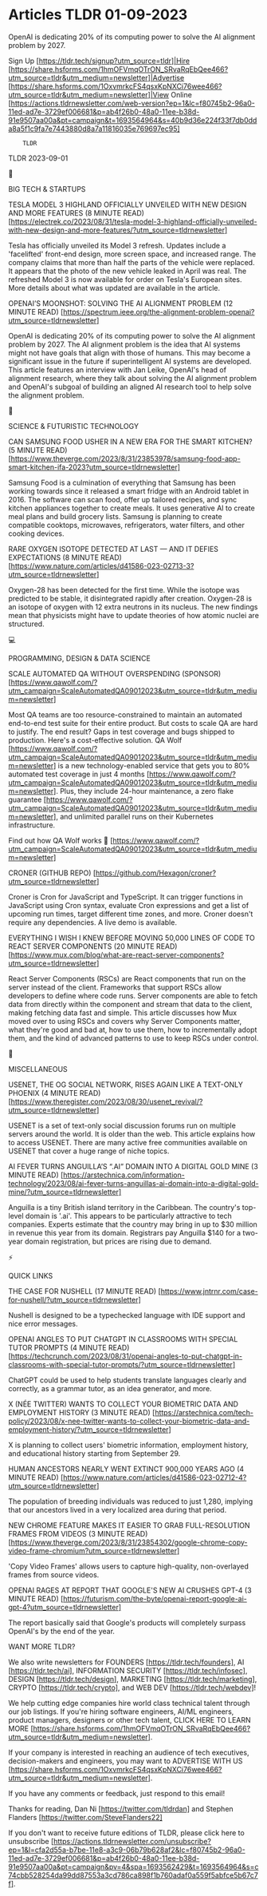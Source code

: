 # Articles TLDR 01-09-2023

OpenAI is dedicating 20% of its computing power to solve the AI
alignment problem by 2027.  

Sign Up [https://tldr.tech/signup?utm_source=tldr]|Hire
[https://share.hsforms.com/1hmOFVmqOTrON_SRvaRqEbQee466?utm_source=tldr&utm_medium=newsletter]|Advertise
[https://share.hsforms.com/1OxvmrkcFS4qsxKpNXCi76wee466?utm_source=tldr&utm_medium=newsletter]|View
Online
[https://actions.tldrnewsletter.com/web-version?ep=1&lc=f80745b2-96a0-11ed-ad7e-3729ef006681&p=ab4f26b0-48a0-11ee-b38d-91e9507aa00a&pt=campaign&t=1693564964&s=40b9d36e224f33f7db0dda8a5f1c9fa7e7443880d8a7a11816035e769697ec95]


		TLDR 

TLDR 2023-09-01

📱 

BIG TECH & STARTUPS

TESLA MODEL 3 HIGHLAND OFFICIALLY UNVEILED WITH NEW DESIGN AND MORE
FEATURES (8 MINUTE READ)
[https://electrek.co/2023/08/31/tesla-model-3-highland-officially-unveiled-with-new-design-and-more-features/?utm_source=tldrnewsletter]

Tesla has officially unveiled its Model 3 refresh. Updates include a
'facelifted' front-end design, more screen space, and increased range.
The company claims that more than half the parts of the vehicle were
replaced. It appears that the photo of the new vehicle leaked in April
was real. The refreshed Model 3 is now available for order on Tesla's
European sites. More details about what was updated are available in
the article. 

OPENAI’S MOONSHOT: SOLVING THE AI ALIGNMENT PROBLEM (12 MINUTE READ)
[https://spectrum.ieee.org/the-alignment-problem-openai?utm_source=tldrnewsletter]

OpenAI is dedicating 20% of its computing power to solve the AI
alignment problem by 2027. The AI alignment problem is the idea that
AI systems might not have goals that align with those of humans. This
may become a significant issue in the future if superintelligent AI
systems are developed. This article features an interview with Jan
Leike, OpenAI's head of alignment research, where they talk about
solving the AI alignment problem and OpenAI's subgoal of building an
aligned AI research tool to help solve the alignment problem. 

🚀 

SCIENCE & FUTURISTIC TECHNOLOGY

CAN SAMSUNG FOOD USHER IN A NEW ERA FOR THE SMART KITCHEN? (5 MINUTE
READ)
[https://www.theverge.com/2023/8/31/23853978/samsung-food-app-smart-kitchen-ifa-2023?utm_source=tldrnewsletter]

Samsung Food is a culmination of everything that Samsung has been
working towards since it released a smart fridge with an Android
tablet in 2016. The software can scan food, offer up tailored recipes,
and sync kitchen appliances together to create meals. It uses
generative AI to create meal plans and build grocery lists. Samsung is
planning to create compatible cooktops, microwaves, refrigerators,
water filters, and other cooking devices. 

RARE OXYGEN ISOTOPE DETECTED AT LAST — AND IT DEFIES EXPECTATIONS (8
MINUTE READ)
[https://www.nature.com/articles/d41586-023-02713-3?utm_source=tldrnewsletter]

Oxygen-28 has been detected for the first time. While the isotope was
predicted to be stable, it disintegrated rapidly after creation.
Oxygen-28 is an isotope of oxygen with 12 extra neutrons in its
nucleus. The new findings mean that physicists might have to update
theories of how atomic nuclei are structured. 

💻 

PROGRAMMING, DESIGN & DATA SCIENCE

SCALE AUTOMATED QA WITHOUT OVERSPENDING (SPONSOR)
[https://www.qawolf.com/?utm_campaign=ScaleAutomatedQA09012023&utm_source=tldr&utm_medium=newsletter]

Most QA teams are too resource-constrained to maintain an automated
end-to-end test suite for their entire product. But costs to scale QA
are hard to justify. The end result? Gaps in test coverage and bugs
shipped to production. Here's a cost-effective solution.
QA Wolf
[https://www.qawolf.com/?utm_campaign=ScaleAutomatedQA09012023&utm_source=tldr&utm_medium=newsletter]
is a new technology-enabled service that gets you to 80% automated
test coverage in just 4 months
[https://www.qawolf.com/?utm_campaign=ScaleAutomatedQA09012023&utm_source=tldr&utm_medium=newsletter].
Plus, they include 24-hour maintenance, a zero flake guarantee
[https://www.qawolf.com/?utm_campaign=ScaleAutomatedQA09012023&utm_source=tldr&utm_medium=newsletter],
and unlimited parallel runs on their Kubernetes infrastructure.

Find out how QA Wolf works 🐺
[https://www.qawolf.com/?utm_campaign=ScaleAutomatedQA09012023&utm_source=tldr&utm_medium=newsletter]

CRONER (GITHUB REPO)
[https://github.com/Hexagon/croner?utm_source=tldrnewsletter]

Croner is Cron for JavaScript and TypeScript. It can trigger functions
in JavaScript using Cron syntax, evaluate Cron expressions and get a
list of upcoming run times, target different time zones, and more.
Croner doesn't require any dependencies. A live demo is available. 

EVERYTHING I WISH I KNEW BEFORE MOVING 50,000 LINES OF CODE TO REACT
SERVER COMPONENTS (20 MINUTE READ)
[https://www.mux.com/blog/what-are-react-server-components?utm_source=tldrnewsletter]

React Server Components (RSCs) are React components that run on the
server instead of the client. Frameworks that support RSCs allow
developers to define where code runs. Server components are able to
fetch data from directly within the component and stream that data to
the client, making fetching data fast and simple. This article
discusses how Mux moved over to using RSCs and covers why Server
Components matter, what they're good and bad at, how to use them, how
to incrementally adopt them, and the kind of advanced patterns to use
to keep RSCs under control. 

🎁 

MISCELLANEOUS

USENET, THE OG SOCIAL NETWORK, RISES AGAIN LIKE A TEXT-ONLY PHOENIX (4
MINUTE READ)
[https://www.theregister.com/2023/08/30/usenet_revival/?utm_source=tldrnewsletter]

USENET is a set of text-only social discussion forums run on multiple
servers around the world. It is older than the web. This article
explains how to access USENET. There are many active free communities
available on USENET that cover a huge range of niche topics. 

AI FEVER TURNS ANGUILLA’S “.AI” DOMAIN INTO A DIGITAL GOLD MINE
(3 MINUTE READ)
[https://arstechnica.com/information-technology/2023/08/ai-fever-turns-anguillas-ai-domain-into-a-digital-gold-mine/?utm_source=tldrnewsletter]

Anguilla is a tiny British island territory in the Caribbean. The
country's top-level domain is '.ai'. This appears to be particularly
attractive to tech companies. Experts estimate that the country may
bring in up to $30 million in revenue this year from its domain.
Registrars pay Anguilla $140 for a two-year domain registration, but
prices are rising due to demand. 

⚡ 

QUICK LINKS

THE CASE FOR NUSHELL (17 MINUTE READ)
[https://www.jntrnr.com/case-for-nushell/?utm_source=tldrnewsletter]

Nushell is designed to be a typechecked language with IDE support and
nice error messages. 

OPENAI ANGLES TO PUT CHATGPT IN CLASSROOMS WITH SPECIAL TUTOR PROMPTS
(4 MINUTE READ)
[https://techcrunch.com/2023/08/31/openai-angles-to-put-chatgpt-in-classrooms-with-special-tutor-prompts/?utm_source=tldrnewsletter]

ChatGPT could be used to help students translate languages clearly and
correctly, as a grammar tutor, as an idea generator, and more. 

X (NÉE TWITTER) WANTS TO COLLECT YOUR BIOMETRIC DATA AND EMPLOYMENT
HISTORY (3 MINUTE READ)
[https://arstechnica.com/tech-policy/2023/08/x-nee-twitter-wants-to-collect-your-biometric-data-and-employment-history/?utm_source=tldrnewsletter]

X is planning to collect users' biometric information, employment
history, and educational history starting from September 29. 

HUMAN ANCESTORS NEARLY WENT EXTINCT 900,000 YEARS AGO (4 MINUTE READ)
[https://www.nature.com/articles/d41586-023-02712-4?utm_source=tldrnewsletter]

The population of breeding individuals was reduced to just 1,280,
implying that our ancestors lived in a very localized area during that
period. 

NEW CHROME FEATURE MAKES IT EASIER TO GRAB FULL-RESOLUTION FRAMES FROM
VIDEOS (3 MINUTE READ)
[https://www.theverge.com/2023/8/31/23854302/google-chrome-copy-video-frame-chromium?utm_source=tldrnewsletter]

'Copy Video Frames' allows users to capture high-quality,
non-overlayed frames from source videos. 

OPENAI RAGES AT REPORT THAT GOOGLE'S NEW AI CRUSHES GPT-4 (3 MINUTE
READ)
[https://futurism.com/the-byte/openai-report-google-ai-gpt-4?utm_source=tldrnewsletter]

The report basically said that Google's products will completely
surpass OpenAI's by the end of the year. 

WANT MORE TLDR?

We also write newsletters for FOUNDERS [https://tldr.tech/founders],
AI [https://tldr.tech/ai], INFORMATION SECURITY
[https://tldr.tech/infosec], DESIGN [https://tldr.tech/design],
MARKETING [https://tldr.tech/marketing], CRYPTO
[https://tldr.tech/crypto], and WEB DEV [https://tldr.tech/webdev]!

 We help cutting edge companies hire world class technical talent
through our job listings. If you're hiring software engineers, AI/ML
engineers, product managers, designers or other tech talent, CLICK
HERE TO LEARN MORE
[https://share.hsforms.com/1hmOFVmqOTrON_SRvaRqEbQee466?utm_source=tldr&utm_medium=newsletter].


If your company is interested in reaching an audience of tech
executives, decision-makers and engineers, you may want to ADVERTISE
WITH US
[https://share.hsforms.com/1OxvmrkcFS4qsxKpNXCi76wee466?utm_source=tldr&utm_medium=newsletter].


If you have any comments or feedback, just respond to this email! 

Thanks for reading, 
Dan Ni [https://twitter.com/tldrdan] and Stephen Flanders
[https://twitter.com/SteveFlanders22] 

If you don't want to receive future editions of TLDR, please click
here to unsubscribe
[https://actions.tldrnewsletter.com/unsubscribe?ep=1&l=cfa2d55a-b7be-11e8-a3c9-06b79b628af2&lc=f80745b2-96a0-11ed-ad7e-3729ef006681&p=ab4f26b0-48a0-11ee-b38d-91e9507aa00a&pt=campaign&pv=4&spa=1693562429&t=1693564964&s=c74cbb528254da99dd87553a3cd786ca898f1b760adaf0a559f5abfce5b67c7f].